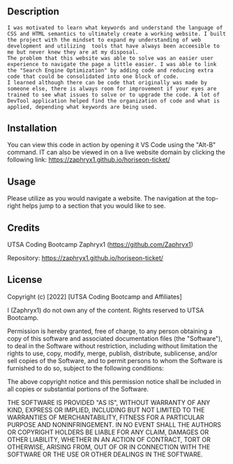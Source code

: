# <Horiseon Home Page>

## Description

    I was motivated to learn what keywords and understand the language of CSS and HTML semantics to ultimately create a working website. I built the project with the mindset to expand my understanding of web development and utilizing  tools that have always been acceesible to me but never knew they are at my disposal.
    The problem that this website was able to solve was an easier user experience to navigate the page a little easier. I was able to link the "Search Engine Optimization" by adding code and reducing extra code that could be consolidated into one block of code. 
    I learned although there can be code that originally was made by someone else, there is always room for improvement if your eyes are trained to see what issues to solve or to upgrade the code. A lot of DevTool application helped find the organization of code and what is applied, depending what keywords are being used.

## Installation

You can view this code in action by opening it VS Code using the "Alt-B" command. IT can also be viewed in on a live website domain by clicking the following link: https://zaphryx1.github.io/horiseon-ticket/


## Usage

Please utilize as you would navigate a website. The navigation at the top-right helps jump to a section that you would like to see.

## Credits

UTSA Coding Bootcamp
Zaphryx1 (https://github.com/Zaphryx1)

Repository:
https://zaphryx1.github.io/horiseon-ticket/

## License

Copyright (c) [2022] [UTSA Coding Bootcamp and Affiliates]

I (Zaphryx1) do not own any of the content. Rights reserved to UTSA Bootcamp.

Permission is hereby granted, free of charge, to any person obtaining a copy
of this software and associated documentation files (the "Software"), to deal
in the Software without restriction, including without limitation the rights
to use, copy, modify, merge, publish, distribute, sublicense, and/or sell
copies of the Software, and to permit persons to whom the Software is
furnished to do so, subject to the following conditions:

The above copyright notice and this permission notice shall be included in all
copies or substantial portions of the Software.

THE SOFTWARE IS PROVIDED "AS IS", WITHOUT WARRANTY OF ANY KIND, EXPRESS OR
IMPLIED, INCLUDING BUT NOT LIMITED TO THE WARRANTIES OF MERCHANTABILITY,
FITNESS FOR A PARTICULAR PURPOSE AND NONINFRINGEMENT. IN NO EVENT SHALL THE
AUTHORS OR COPYRIGHT HOLDERS BE LIABLE FOR ANY CLAIM, DAMAGES OR OTHER
LIABILITY, WHETHER IN AN ACTION OF CONTRACT, TORT OR OTHERWISE, ARISING FROM,
OUT OF OR IN CONNECTION WITH THE SOFTWARE OR THE USE OR OTHER DEALINGS IN THE
SOFTWARE.